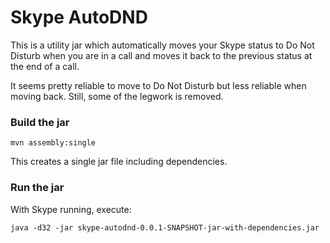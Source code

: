 Skype AutoDND
=============

This is a utility jar which automatically moves your Skype status to Do Not Disturb when you are in a call and moves it back to the previous status at the end of a call.

It seems pretty reliable to move to Do Not Disturb but less reliable when moving back. Still, some of the legwork is removed.

### Build the jar

    mvn assembly:single

This creates a single jar file including dependencies.

### Run the jar

With Skype running, execute:

    java -d32 -jar skype-autodnd-0.0.1-SNAPSHOT-jar-with-dependencies.jar
